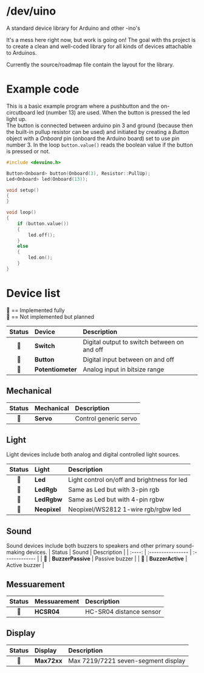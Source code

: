 # /dev/uino
A standard device library for Arduino and other -ino's

It's a mess here right now, but work is going on!
The goal with ths project is to create a clean and well-coded library for all kinds of devices attachable to Arduinos.

Currently the source/roadmap file contain the layout for the library.

# Example code
This is a basic example program where a pushbutton and the on-circutboard led (number 13) are used. When the button is pressed the led light up.  
The button is connected between arduino pin 3 and ground (because then the built-in pullup resistor can be used) and initiated by creating a *Button* object with a *Onboard* pin (onboard the Arduino board) set to use pin number 3. In the loop `button.value()` reads the boolean value if the button is pressed or not.

```cpp
#include <devuino.h>

Button<Onboard> button(Onboard(3), Resistor::PullUp);
Led<Onboard> led(Onboard(13));

void setup()
{
}

void loop()
{
    if (button.value())
    {
        led.off();
    }
    else
    {
        led.on();
    }
}
```


# Device list

🔵 == Implemented fully  
🔴 == Not implemented but planned

| Status | Device            | Description                                 |
| :----: | :---------------- | :------------------------------------------ |
| 🔵      | **Switch**        | Digital output to switch between on and off |
| 🔵      | **Button**        | Digital input between on and off            |
| 🔵      | **Potentiometer** | Analog input in bitsize range               |


## Mechanical

| Status | Mechanical | Description           |
| :----: | :--------- | :-------------------- |
| 🔴     | **Servo**  | Control generic servo |


## Light
Light devices include both analog and digital controlled light sources.

| Status | Light        | Description                                 |
| :----: | :----------- | :------------------------------------------ |
| 🔵      | **Led**      | Light control on/off and brightness for led |
| 🔵      | **LedRgb**   | Same as Led but with 3-pin rgb              |
| 🔵      | **LedRgbw**  | Same as Led but with 4-pin rgbw             |
| 🔴     | **Neopixel** | Neopixel/WS2812 1-wire rgb/rgbw led         |


## Sound
Sound devices include both buzzers to speakers and other primary sound-making devices.
| Status | Sound             | Description    |
| :----: | :---------------- | :------------- |
| 🔴     | **BuzzerPassive** | Passive buzzer |
| 🔴     | **BuzzerActive**  | Active buzzer  |


## Messuarement

| Status | Messuarement | Description             |
| :----: | :----------- | :---------------------- |
| 🔵     | **HCSR04**   | HC-SR04 distance sensor |


## Display

| Status | Display     | Description                         |
| :----: | :---------- | :---------------------------------- |
| 🔴     | **Max72xx** | Max 7219/7221 seven-segment display |
